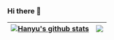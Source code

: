 ### Hi there 👋

| <a href="https://github.com/anuraghazra/github-readme-stats"><img align="center" src="https://github-readme-stats.vercel.app/api?username=HanyuKing&show_icons=true&include_all_commits=true&theme=buefy&hide_border=true" alt="Hanyu's github stats" /></a> | <a href="https://github.com/anuraghazra/github-readme-stats"><img align="center" src="https://github-readme-stats.vercel.app/api/top-langs/?username=HanyuKing&layout=compact&theme=buefy&hide_border=true" /></a> |
| ------------- | ------------- |


<!--
**HanyuKing/HanyuKing** is a ✨ _special_ ✨ repository because its `README.md` (this file) appears on your GitHub profile.

Here are some ideas to get you started:

- 🔭 I’m currently working on ...
- 🌱 I’m currently learning ...
- 👯 I’m looking to collaborate on ...
- 🤔 I’m looking for help with ...
- 💬 Ask me about ...
- 📫 How to reach me: ...![68747470733a2f2f6769746875622d726561646d652d73746174732e76657263656c2e6170702f6170693f757365726e616d653d77616e677363616c657226636f756e745f707269766174653d747275652673686f775f69636f6e733d74727565267468656d653d746f6b796f6e69676874](https://user-images.githubusercontent.com/17443442/187158516-03d8988f-aff3-4f20-b910-077eeaee976c.svg)![68747470733a2f2f6769746875622d726561646d652d73746174732e76657263656c2e6170702f6170692f746f702d6c616e67732f3f757365726e616d653d77616e677363616c6572267468656d653d746f6b796f6e69676874](https://user-images.githubusercontent.com/17443442/187158520-9d7932fe-f891-48b1-9aca-745400a07902.svg)


- 😄 Pronouns: ...
- ⚡ Fun fact: ...
-->
